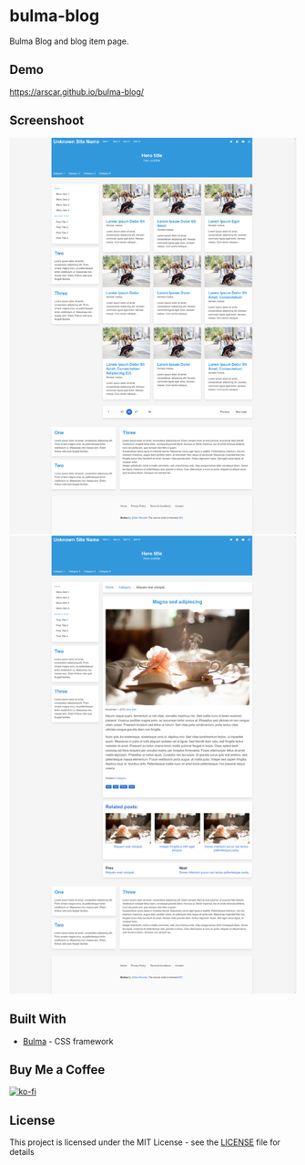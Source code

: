 # bulma-blog
Bulma Blog and blog item page.

## Demo

https://arscar.github.io/bulma-blog/

## Screenshoot

![Screenshoot](blog-full.png)
![Screenshoot2](blog-item-full.png)


## Built With

* [Bulma](https://bulma.io/) - CSS framework

## Buy Me a Coffee
[![ko-fi](https://www.ko-fi.com/img/githubbutton_sm.svg)](https://ko-fi.com/F1F3CTI3)

## License

This project is licensed under the MIT License - see the [LICENSE](LICENSE) file for details
